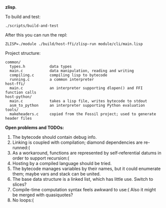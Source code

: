 **zlisp**.

To build and test:
```
./scripts/build-and-test
```

After this you can run the repl:
```
ZLISP=./module ./build/host-ffi/zlisp-run module/cli/main.lisp
```

Project structure:
```
common/
  types.h           data types
  main.c            data manipulation, reading and writing
  compiling.c       compiling lisp to bytecode
  running.c         a common interpreter
host-ffi/
  main.c            an interpreter supporting dlopen() and FFI function calls
host-python/
  main.c            takes a lisp file, writes bytecode to stdout
  asm_to_python     an interpreter supporting Python evaluation
tools/
  makeheaders.c     copied from the Fossil project; used to generate header files
```

**Open problems and TODOs:**
1) The bytecode should contain debug info.
2) Linking is coupled with compilation; diamond dependencies are re-runned:(
3) As a workaround, functions are represented by self-referential datums in order to support recursion:(
4) Hosting by a compiled language should be tried.
5) The bytecode manages variables by their names, but it could enumerate them; maybe vars and stack can be united.
6) The base data structure is a linked list, which has little use. Switch to slices?
7) Compile-time computation syntax feels awkward to use:( Also it might be merged with quasiquotes?
8) No loops:(

